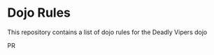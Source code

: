 Dojo Rules
==========

This repository contains a list of dojo rules for the Deadly Vipers dojo

PR
